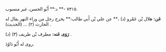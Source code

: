 ٧٣١٥ -** د:** أَبُو الحسن، غير منسوب.

**عَن:** هلال بْن عَمْرو (د) ،** عن علي بْن أَبي طالب:** يخرج رجل من وراء النهر يقال له الحارث (٢) ... (الحديث) .

**رَوَى عَنه:** مطرف بْن طريف (٣) (د) .

روى له أَبُو دَاوُدَ.